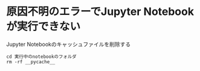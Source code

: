 # 原因不明のエラーでJupyter Notebookが実行できない

Jupyter Notebookのキャッシュファイルを削除する

```
cd 実行中のnotebookのフォルダ
rm -rf __pycache__
```
